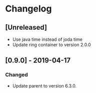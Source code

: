 # Changelog

## [Unreleased]

  - Use java time instead of joda time
  - Update ring container to version 2.0.0

## [0.9.0] - 2019-04-17

### Changed

  - Update parent to version 6.3.0.

 
